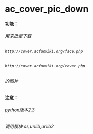 # ac_cover_pic_down
#### 功能：
###### 用来批量下载
###### `http://cover.acfunwiki.org/face.php`
###### `http://cover.acfunwiki.org/cover.php`
###### 的图片

#### 注意：
###### python版本2.3
###### 调用模块:os,urllib,urllib2
